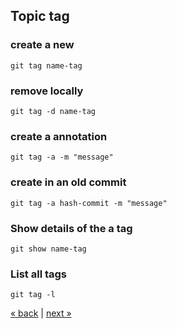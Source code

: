 
## Topic tag

### create a new
	git tag name-tag
### remove locally
	git tag -d name-tag
### create a annotation
	git tag -a -m "message"
### create in an old commit
	git tag -a hash-commit -m "message"

### Show details of the a tag
	git show name-tag
	
### List all tags
	git tag -l

[&laquo; back](https://github.com/MRCardoso/git-code/blob/master/topics/checkout.md) |
[next &raquo;](https://github.com/MRCardoso/git-code/blob/master/topics/remote.md)

